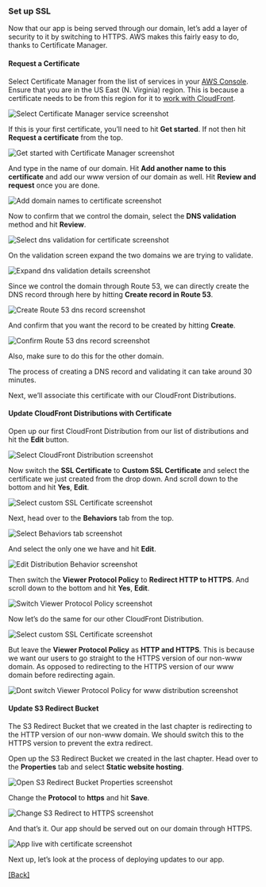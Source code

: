 ### **Set up SSL**
Now that our app is being served through our domain, let’s add a layer of security to it by switching to HTTPS. AWS makes this fairly easy to do, thanks to Certificate Manager.

#### Request a Certificate
Select Certificate Manager from the list of services in your [AWS Console](https://console.aws.amazon.com/). Ensure that you are in the US East (N. Virginia) region. This is because a certificate needs to be from this region for it to [work with CloudFront](http://docs.aws.amazon.com/acm/latest/userguide/acm-regions.html).

![Select Certificate Manager service screenshot](https://d33wubrfki0l68.cloudfront.net/c7444204e35086f1176f74ecb0dbd2f3ad0cd804/06afa/assets/select-certificate-manager-service.png)

If this is your first certificate, you’ll need to hit **Get started**. If not then hit **Request a certificate** from the top.

![Get started with Certificate Manager screenshot](https://d33wubrfki0l68.cloudfront.net/497ea090ed9bcad05b5192bceab7fc74e051c707/200b3/assets/get-started-certificate-manager.png)

And type in the name of our domain. Hit **Add another name to this certificate** and add our www version of our domain as well. Hit **Review and request** once you are done.

![Add domain names to certificate screenshot](https://d33wubrfki0l68.cloudfront.net/9694dd4761019139242a58aa9a2c007c50b6b069/2f4dc/assets/add-domain-names-to-certificate.png)

Now to confirm that we control the domain, select the **DNS validation** method and hit **Review**.

![Select dns validation for certificate screenshot](https://d33wubrfki0l68.cloudfront.net/0227afab65ba2868e005b717e5845deaa46ed7f6/30c29/assets/select-dns-validation-for-certificate.png)

On the validation screen expand the two domains we are trying to validate.

![Expand dns validation details screenshot](https://d33wubrfki0l68.cloudfront.net/3ad9e96b5323f552974db1dc7c5efa4104a4a1a4/6d614/assets/expand-dns-validation-details.png)

Since we control the domain through Route 53, we can directly create the DNS record through here by hitting **Create record in Route 53**.

![Create Route 53 dns record screenshot](https://d33wubrfki0l68.cloudfront.net/81b5854a14c82ee083d65556e9f2a08031443cdd/eb4bc/assets/create-route-53-dns-record.png)

And confirm that you want the record to be created by hitting **Create**.

![Confirm Route 53 dns record screenshot](https://d33wubrfki0l68.cloudfront.net/4b656d6e9e8242af80cea02ed540c762e0de943e/690fd/assets/confirm-route-53-dns-record.png)

Also, make sure to do this for the other domain.

The process of creating a DNS record and validating it can take around 30 minutes.

Next, we’ll associate this certificate with our CloudFront Distributions.

#### Update CloudFront Distributions with Certificate
Open up our first CloudFront Distribution from our list of distributions and hit the **Edit** button.

![Select CloudFront Distribution screenshot](https://d33wubrfki0l68.cloudfront.net/d8192895d97d91999efcb265d0cbf27c76d1adb5/ca34d/assets/select-cloudfront-distribution.png)

Now switch the **SSL Certificate** to **Custom SSL Certificate** and select the certificate we just created from the drop down. And scroll down to the bottom and hit **Yes**, **Edit**.

![Select custom SSL Certificate screenshot](https://d33wubrfki0l68.cloudfront.net/4aec24d0f1a9cc89c07d174fbf1633c18e0977a3/5e93d/assets/select-custom-ssl-certificate.png)

Next, head over to the **Behaviors** tab from the top.

![Select Behaviors tab screenshot](https://d33wubrfki0l68.cloudfront.net/381fb6f614f3dbf69f6120665b66f4356db4aa5b/258d5/assets/select-behaviors-tab.png)

And select the only one we have and hit **Edit**.

![Edit Distribution Behavior screenshot](https://d33wubrfki0l68.cloudfront.net/433961798ba99c2a4ba3ff096d8f41499aaeb578/60d4e/assets/edit-distribution-behavior.png)

Then switch the **Viewer Protocol Policy** to **Redirect HTTP to HTTPS**. And scroll down to the bottom and hit **Yes**, **Edit**.

![Switch Viewer Protocol Policy screenshot](https://d33wubrfki0l68.cloudfront.net/10e670308d9adb4d0c90cee89a0160d7f6aa5023/2a3d3/assets/switch-viewer-protocol-policy.png)

Now let’s do the same for our other CloudFront Distribution.

![Select custom SSL Certificate screenshot](https://d33wubrfki0l68.cloudfront.net/01a3a3086e7880e53b7be4f441cfede1270e65df/5b836/assets/select-custom-ssl-certificate-2.png)

But leave the **Viewer Protocol Policy** as **HTTP and HTTPS**. This is because we want our users to go straight to the HTTPS version of our non-www domain. As opposed to redirecting to the HTTPS version of our www domain before redirecting again.

![Dont switch Viewer Protocol Policy for www distribution screenshot](https://d33wubrfki0l68.cloudfront.net/9254567518d2ab2cf5d65f1d705837dd6cedaa5e/39b42/assets/dont-switch-viewer-protocol-policy-for-www-distribution.png)

#### Update S3 Redirect Bucket
The S3 Redirect Bucket that we created in the last chapter is redirecting to the HTTP version of our non-www domain. We should switch this to the HTTPS version to prevent the extra redirect.

Open up the S3 Redirect Bucket we created in the last chapter. Head over to the **Properties** tab and select **Static website hosting**.

![Open S3 Redirect Bucket Properties screenshot](https://d33wubrfki0l68.cloudfront.net/bbbcd1f6b6221f6ff916bb96568ea2f0bc50e75a/82f74/assets/open-s3-redirect-bucket-properties.png)

Change the **Protocol** to **https** and hit **Save**.

![Change S3 Redirect to HTTPS screenshot](https://d33wubrfki0l68.cloudfront.net/c35498db65559f84125f0d6d87a35fa11ad6aa87/fbb45/assets/change-s3-redirect-to-https.png)

And that’s it. Our app should be served out on our domain through HTTPS.

![App live with certificate screenshot](https://d33wubrfki0l68.cloudfront.net/6162a57589bf2e53f5d79529e3e214c92798ff19/f9db4/assets/app-live-with-certificate.png)

Next up, let’s look at the process of deploying updates to our app.


[[Back]](https://github.com/eksant/serverless-react-aws)
